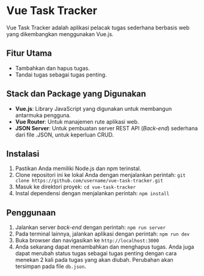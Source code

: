 # Vue Task Tracker

Vue Task Tracker adalah aplikasi pelacak tugas sederhana berbasis web yang dikembangkan menggunakan Vue.js.

## Fitur Utama

- Tambahkan dan hapus tugas.
- Tandai tugas sebagai tugas penting.

## Stack dan Package yang Digunakan

- **Vue.js**: Library JavaScript yang digunakan untuk membangun antarmuka pengguna.
- **Vue Router**: Untuk manajemen rute aplikasi web.
- **JSON Server**: Untuk pembuatan server REST API (_Back-end_) sederhana dari file .JSON, untuk keperluan CRUD.

## Instalasi

1. Pastikan Anda memiliki Node.js dan npm terinstal.
2. Clone repositori ini ke lokal Anda dengan menjalankan
   perintah: `git clone https://github.com/username/vue-task-tracker.git`
3. Masuk ke direktori proyek: `cd vue-task-tracker`
4. Instal dependensi dengan menjalankan perintah: `npm install`

## Penggunaan

1. Jalankan server _back-end_ dengan perintah: `npm run server`
2. Pada terminal lainnya, jalankan aplikasi dengan perintah: `npm run dev`
3. Buka browser dan navigasikan ke `http://localhost:3000`
4. Anda sekarang dapat menambahkan dan menghapus tugas. Anda juga dapat merubah status tugas sebagai tugas penting
   dengan cara menekan 2 kali pada tugas yang akan diubah. Perubahan akan tersimpan pada file `db.json`.
